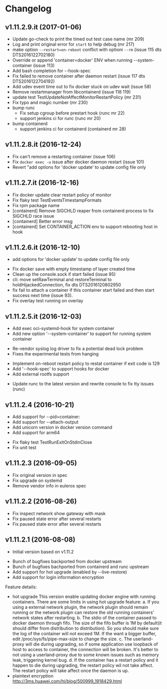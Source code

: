 # Changelog

## v1.11.2.9.it (2017-01-06)

- Update go-check to print the timed out test case name (mr 209)
- Log and print original error for `start` to help debug (mr 217)
- make option `--restart=on-reboot` conflict with optioni `--rm` (issue 115 dts DTS2016122702180)
- Override or append 'container=docker' ENV when running --system-container (issue 113)
- Add bash completion for --hook-spec
- Fix failed to remove container after daemon restart (issue 117 dts DTS2016122704192)
- Add udev event time out to fix docker stuck on udev wait (issue 58)
- Remove restartmanager from libcontainerd (issue 118 119)
- update test TestUpdateNotAffectMonitorRestartPolicy (mr 231)
- Fix typo and magic number (mr 230)
- bump runc
  - Fix setup cgroup before prestart hook (runc mr 22)
  - support jenkins ci for runc (runc mr 20)
- bump containerd
  - support jenkins ci for containerd (containerd mr 28)


## v1.11.2.8.it (2016-12-24)

- Fix can't remove a restarting container (issue 106)
- Fix `docker exec -u` issue after docker daemon restart (issue 101)
- Revert "add options for 'docker update' to update config file only

## v1.11.2.7.it (2016-12-16)

- Fix docker update clear restart policy of monitor
- Fix flaky test TestEventsTimestampFormats
- Fix rpm package name
- [containerd] Remove SIGCHLD reaper from containerd process to fix SIGCHLD race issue
- [containerd] Better error msg
- [containerd] Set CONTAINER_ACTION env to support rebooting host in hook

## v1.11.2.6.it (2016-12-10)

+ add options for 'docker update' to update config file only
- Fix docker save with empty timestamp of layer created time
- Clean up the console.sock if start failed (issue 95)
- cli: move setRawTerminal and restoreTerminal to holdHijackedConnection, fix dts DTS2016120802950
- fix fail to attach a container if this container start failed and then start success next time (issue 93).
- Fix overlay test running on overlay

## v1.11.2.5.it (2016-12-03)

+ Add exec oci-systemd-hook for system container
+ Add new option '--system-container' to support for running system container
- Re-vendor syslog log driver to fix a potential dead lock problem
- Fixes the experimental tests from hanging
+ Implement on-reboot restart policy to restat container if exit code is 129
+ Add '--hook-spec' to support hooks for docker
+ Add external rootfs support
- Update runc to the latest version and rewrite console to fix tty issues (runc)

<We fork here for IT>

## v1.11.2.4 (2016-10-21)

+ Add support for --pid=container:<id>
+ Add support for --attach-output
+ Add unicorn version in docker version command
+ Add support for arm64
- Fix flaky test TestRunExitOnStdinClose
- Fix unit test

## v1.11.2.3 (2016-09-05)

- Fix original version in spec
- Fix upgrade on systemd
- Remove vendor info in euleros spec

## v1.11.2.2 (2016-08-26)

- Fix inspect network show gateway with mask
- Fix paused state error after several restarts
- Fix paused state error after several restarts

## v1.11.2.1 (2016-08-08)

+ Initial version based on v1.11.2
- Bunch of bugfixes backported from docker upstream
- Bunch of bugfixes bachported from containerd and runc upstream
- Add support for hot upgrade (enabled by --live-restore)
- Add support for login information encryption

Feature details:
- hot upgrade
  This version enable updating docker engine with running containers.
  There are some limits in using hot upgrade feature:
  a. If you using a external network plugin, the network plugin should remain running
     or the network plugin can restore the old running containers' network states after restarting.
  b. The stdio of the container passed to docker daemon through fifo. The size of the fifo buffer is 
     1M by default(it should differ from distribution to distribution). So you should make sure the log
     of the container will not exceed 1M. If the want a bigger buffer, edit /proc/sys/fs/pipe-max-size to
     change the size.
  c. The userland-proxy will die during upgrading, so if some application use loopback of host to access 
     to container, the connection will be broken. It's better to not using a userland-proxy due to some
     known issues such as memory leak, triggering kernel bug.
  d. If the container has a restart policy and it happen to die during upgrading, the restart policy wil
     not take affect. The restart policy will take affect once the daemon is up. 
- plaintext encryption
  http://3ms.huawei.com/hi/blog/500999_1918429.html
